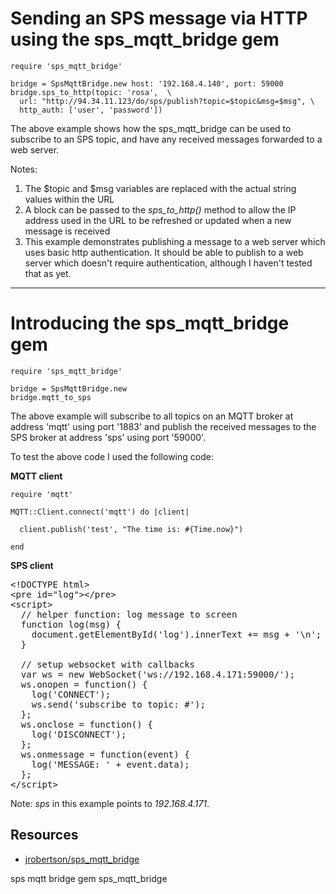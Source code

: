 # Sending an SPS message via HTTP using the sps_mqtt_bridge gem

    require 'sps_mqtt_bridge'

    bridge = SpsMqttBridge.new host: '192.168.4.140', port: 59000
    bridge.sps_to_http(topic: 'rosa',  \
      url: "http://94.34.11.123/do/sps/publish?topic=$topic&msg=$msg", \
      http_auth: ['user', 'password'])


The above example shows how the sps_mqtt_bridge can be used to subscribe to an SPS topic, and have any received messages forwarded to a web server.

Notes:

1. The $topic and $msg variables are replaced with the actual string values within the URL
2. A block can be passed to the *sps_to_http()* method to allow the IP address used in the URL to be refreshed or updated when a new message is received
3. This example demonstrates publishing a message to a web server which uses basic http authentication. It should be able to publish to a web server which doesn't require authentication, although I haven't tested that as yet.

----------------------------

# Introducing the sps_mqtt_bridge gem

    require 'sps_mqtt_bridge'

    bridge = SpsMqttBridge.new
    bridge.mqtt_to_sps

The above example will subscribe to all topics on an MQTT broker at address 'mqtt' using port '1883' and publish the received messages to the SPS broker at address 'sps' using port '59000'.

To test the above code I used the following code:

**MQTT client**

    require 'mqtt'

    MQTT::Client.connect('mqtt') do |client|

      client.publish('test', "The time is: #{Time.now}")

    end

**SPS client**

<pre>
&lt;!DOCTYPE html&gt;
&lt;pre id="log"&gt;&lt;/pre&gt;
&lt;script&gt;
  // helper function: log message to screen
  function log(msg) {
    document.getElementById('log').innerText += msg + '\n';
  }

  // setup websocket with callbacks
  var ws = new WebSocket('ws://192.168.4.171:59000/');
  ws.onopen = function() {
    log('CONNECT');
    ws.send('subscribe to topic: #');
  };
  ws.onclose = function() {
    log('DISCONNECT');
  };
  ws.onmessage = function(event) {
    log('MESSAGE: ' + event.data);
  };
&lt;/script&gt;
</pre>

Note: *sps* in this example points to *192.168.4.171*.

## Resources

* [jrobertson/sps_mqtt_bridge](https://github.com/jrobertson/sps_mqtt_bridge)

sps mqtt bridge gem sps_mqtt_bridge
